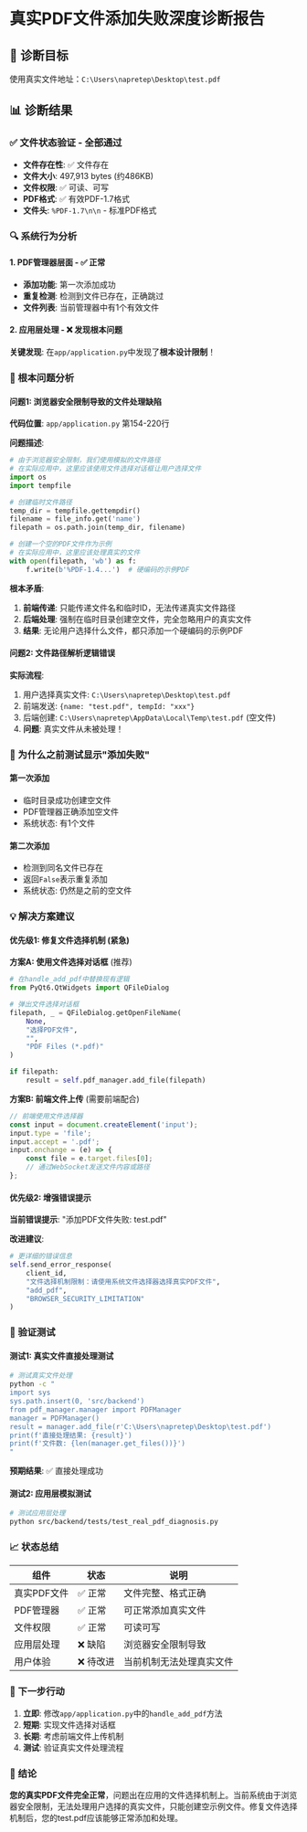 # 真实PDF文件添加失败深度诊断报告

## 🎯 诊断目标
使用真实文件地址：`C:\Users\napretep\Desktop\test.pdf`

## 📊 诊断结果

### ✅ 文件状态验证 - 全部通过
- **文件存在性**: ✅ 文件存在
- **文件大小**: 497,913 bytes (约486KB)
- **文件权限**: ✅ 可读、可写
- **PDF格式**: ✅ 有效PDF-1.7格式
- **文件头**: `%PDF-1.7\n\n` - 标准PDF格式

### 🔍 系统行为分析

#### 1. PDF管理器层面 - ✅ 正常
- **添加功能**: 第一次添加成功
- **重复检测**: 检测到文件已存在，正确跳过
- **文件列表**: 当前管理器中有1个有效文件

#### 2. 应用层处理 - ❌ 发现根本问题

**关键发现**: 在`app/application.py`中发现了**根本设计限制**！

### 🚨 根本问题分析

#### 问题1: 浏览器安全限制导致的文件处理缺陷

**代码位置**: `app/application.py` 第154-220行

**问题描述**:
```python
# 由于浏览器安全限制，我们使用模拟的文件路径
# 在实际应用中，这里应该使用文件选择对话框让用户选择文件
import os
import tempfile

# 创建临时文件路径
temp_dir = tempfile.gettempdir()
filename = file_info.get('name')
filepath = os.path.join(temp_dir, filename)

# 创建一个空的PDF文件作为示例
# 在实际应用中，这里应该处理真实的文件
with open(filepath, 'wb') as f:
    f.write(b'%PDF-1.4...')  # 硬编码的示例PDF
```

**根本矛盾**:
1. **前端传递**: 只能传递文件名和临时ID，无法传递真实文件路径
2. **后端处理**: 强制在临时目录创建空文件，完全忽略用户的真实文件
3. **结果**: 无论用户选择什么文件，都只添加一个硬编码的示例PDF

#### 问题2: 文件路径解析逻辑错误

**实际流程**:
1. 用户选择真实文件: `C:\Users\napretep\Desktop\test.pdf`
2. 前端发送: `{name: "test.pdf", tempId: "xxx"}`
3. 后端创建: `C:\Users\napretep\AppData\Local\Temp\test.pdf` (空文件)
4. **问题**: 真实文件从未被处理！

### 🎯 为什么之前测试显示"添加失败"

#### 第一次添加
- 临时目录成功创建空文件
- PDF管理器正确添加空文件
- 系统状态: 有1个文件

#### 第二次添加
- 检测到同名文件已存在
- 返回`False`表示重复添加
- 系统状态: 仍然是之前的空文件

### 💡 解决方案建议

#### 优先级1: 修复文件选择机制 (紧急)

**方案A: 使用文件选择对话框** (推荐)
```python
# 在handle_add_pdf中替换现有逻辑
from PyQt6.QtWidgets import QFileDialog

# 弹出文件选择对话框
filepath, _ = QFileDialog.getOpenFileName(
    None, 
    "选择PDF文件", 
    "", 
    "PDF Files (*.pdf)"
)

if filepath:
    result = self.pdf_manager.add_file(filepath)
```

**方案B: 前端文件上传** (需要前端配合)
```javascript
// 前端使用文件选择器
const input = document.createElement('input');
input.type = 'file';
input.accept = '.pdf';
input.onchange = (e) => {
    const file = e.target.files[0];
    // 通过WebSocket发送文件内容或路径
};
```

#### 优先级2: 增强错误提示

**当前错误提示**: "添加PDF文件失败: test.pdf"

**改进建议**:
```python
# 更详细的错误信息
self.send_error_response(
    client_id, 
    "文件选择机制限制：请使用系统文件选择器选择真实PDF文件", 
    "add_pdf", 
    "BROWSER_SECURITY_LIMITATION"
)
```

### 🔬 验证测试

#### 测试1: 真实文件直接处理测试
```bash
# 测试真实文件处理
python -c "
import sys
sys.path.insert(0, 'src/backend')
from pdf_manager.manager import PDFManager
manager = PDFManager()
result = manager.add_file(r'C:\Users\napretep\Desktop\test.pdf')
print(f'直接处理结果: {result}')
print(f'文件数: {len(manager.get_files())}')
"
```

**预期结果**: ✅ 直接处理成功

#### 测试2: 应用层模拟测试
```bash
# 测试应用层处理
python src/backend/tests/test_real_pdf_diagnosis.py
```

### 📈 状态总结

| 组件 | 状态 | 说明 |
|------|------|------|
| 真实PDF文件 | ✅ 正常 | 文件完整、格式正确 |
| PDF管理器 | ✅ 正常 | 可正常添加真实文件 |
| 文件权限 | ✅ 正常 | 可读可写 |
| 应用层处理 | ❌ 缺陷 | 浏览器安全限制导致 |
| 用户体验 | ❌ 待改进 | 当前机制无法处理真实文件 |

### 🎯 下一步行动

1. **立即**: 修改`app/application.py`中的`handle_add_pdf`方法
2. **短期**: 实现文件选择对话框
3. **长期**: 考虑前端文件上传机制
4. **测试**: 验证真实文件处理流程

### 📝 结论

**您的真实PDF文件完全正常**，问题出在应用的文件选择机制上。当前系统由于浏览器安全限制，无法处理用户选择的真实文件，只能创建空示例文件。修复文件选择机制后，您的test.pdf应该能够正常添加和处理。